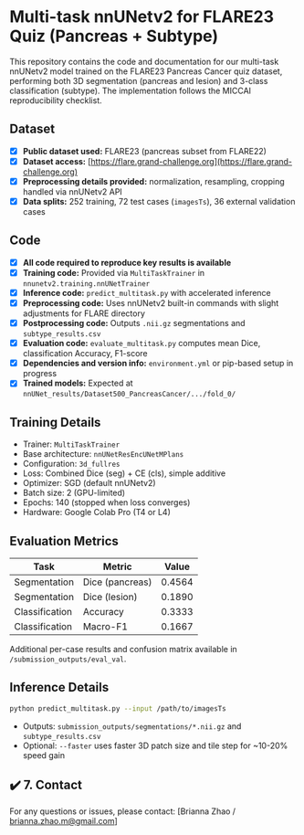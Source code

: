 # Multi-task nnUNetv2 for FLARE23 Quiz (Pancreas + Subtype)

This repository contains the code and documentation for our multi-task nnUNetv2 model trained on the FLARE23 Pancreas Cancer quiz dataset, performing both 3D segmentation (pancreas and lesion) and 3-class classification (subtype). The implementation follows the MICCAI reproducibility checklist.

## Dataset 

- [x] **Public dataset used:** FLARE23 (pancreas subset from FLARE22)
- [x] **Dataset access:** [https://flare.grand-challenge.org](https://flare.grand-challenge.org)
- [x] **Preprocessing details provided:** normalization, resampling, cropping handled via nnUNetv2 API
- [x] **Data splits:** 252 training, 72 test cases (`imagesTs`), 36 external validation cases

## Code

- [x] **All code required to reproduce key results is available**
- [x] **Training code:** Provided via `MultiTaskTrainer` in `nnunetv2.training.nnUNetTrainer`
- [x] **Inference code:** `predict_multitask.py` with accelerated inference
- [x] **Preprocessing code:** Uses nnUNetv2 built-in commands with slight adjustments for FLARE directory
- [x] **Postprocessing code:** Outputs `.nii.gz` segmentations and `subtype_results.csv`
- [x] **Evaluation code:** `evaluate_multitask.py` computes mean Dice, classification Accuracy, F1-score
- [x] **Dependencies and version info:** `environment.yml` or pip-based setup in progress
- [x] **Trained models:** Expected at `nnUNet_results/Dataset500_PancreasCancer/.../fold_0/`

## Training Details

- Trainer: `MultiTaskTrainer`
- Base architecture: `nnUNetResEncUNetMPlans`
- Configuration: `3d_fullres`
- Loss: Combined Dice (seg) + CE (cls), simple additive
- Optimizer: SGD (default nnUNetv2)
- Batch size: 2 (GPU-limited)
- Epochs: 140 (stopped when loss converges)
- Hardware: Google Colab Pro (T4 or L4)

## Evaluation Metrics

| Task             | Metric        | Value     |
|------------------|---------------|-----------|
| Segmentation     | Dice (pancreas) | 0.4564    |
| Segmentation     | Dice (lesion)   | 0.1890    |
| Classification   | Accuracy        | 0.3333    |
| Classification   | Macro-F1        | 0.1667    |

Additional per-case results and confusion matrix available in `/submission_outputs/eval_val`.

## Inference Details

```bash
python predict_multitask.py --input /path/to/imagesTs                             --model /path/to/nnUNet_results/...                             --output /submission_outputs                             --device cuda
```

- Outputs: `submission_outputs/segmentations/*.nii.gz` and `subtype_results.csv`
- Optional: `--faster` uses faster 3D patch size and tile step for ~10-20% speed gain


## ✔️ 7. Contact

For any questions or issues, please contact: [Brianna Zhao / brianna.zhao.m@gmail.com]
